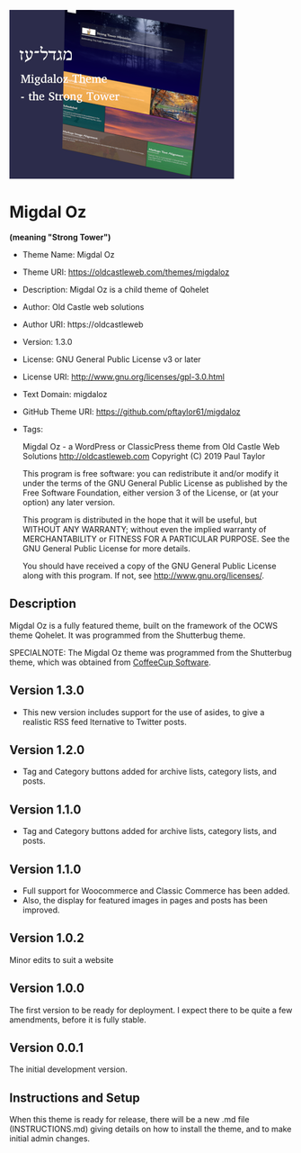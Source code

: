 ![migdaloz](./assets/screenshot400.png)
# Migdal Oz
**(meaning "Strong Tower")**

* Theme Name:   Migdal Oz
* Theme URI:    https://oldcastleweb.com/themes/migdaloz
* Description:  Migdal Oz is a child theme of Qohelet
* Author:       Old Castle web solutions
* Author URI:   https://oldcastleweb
* Version:      1.3.0
* License:      GNU General Public License v3 or later
* License URI:  http://www.gnu.org/licenses/gpl-3.0.html
* Text Domain:  migdaloz
* GitHub Theme URI: https://github.com/pftaylor61/migdaloz
* Tags:

    Migdal Oz - a WordPress or ClassicPress theme from Old Castle Web Solutions
    <http://oldcastleweb.com>
    Copyright (C) 2019 Paul Taylor

    This program is free software: you can redistribute it and/or modify
    it under the terms of the GNU General Public License as published by
    the Free Software Foundation, either version 3 of the License, or
    (at your option) any later version.

    This program is distributed in the hope that it will be useful,
    but WITHOUT ANY WARRANTY; without even the implied warranty of
    MERCHANTABILITY or FITNESS FOR A PARTICULAR PURPOSE.  See the
    GNU General Public License for more details.

    You should have received a copy of the GNU General Public License
    along with this program.  If not, see <http://www.gnu.org/licenses/>.

## Description

Migdal Oz is a fully featured theme, built on the framework of the OCWS theme Qohelet. It was programmed from the Shutterbug theme. 

SPECIALNOTE: The Migdal Oz theme was programmed from the Shutterbug theme, which was obtained from <a title="Coffee Cup Software" href="https://themes.coffeecup.com/shutterbug.html">CoffeeCup Software</a>.

## Version 1.3.0
* This new version includes support for the use of asides, to give a realistic RSS feed lternative to Twitter posts.

## Version 1.2.0
* Tag and Category buttons added for archive lists, category lists, and posts.

## Version 1.1.0
* Tag and Category buttons added for archive lists, category lists, and posts.

## Version 1.1.0
* Full support for Woocommerce and Classic Commerce has been added.
* Also, the display for featured images in pages and posts has been improved.

## Version 1.0.2
Minor edits to suit a website

## Version 1.0.0
The first version to be ready for deployment. I expect there to be quite a few amendments, before it is fully stable.

## Version 0.0.1
The initial development version.

## Instructions and Setup

When this theme is ready for release, there will be a new .md file (INSTRUCTIONS.md) giving details on how to install the theme, and to make initial admin changes.